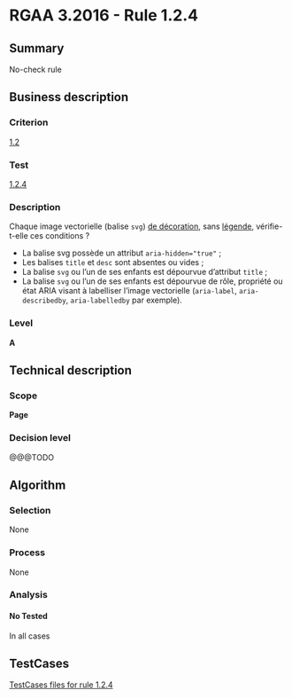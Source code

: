 # RGAA 3.2016 - Rule 1.2.4

## Summary
No-check rule


## Business description

### Criterion
[1.2](http://references.modernisation.gouv.fr/rgaa-accessibilite/2016/criteres.html#crit-1-2)

### Test
[1.2.4](http://references.modernisation.gouv.fr/rgaa-accessibilite/2016/criteres.html#test-1-2-4)

### Description
<div lang="fr">Chaque image vectorielle (balise <code lang="en">svg</code>) <a href="http://references.modernisation.gouv.fr/rgaa-accessibilite/glossaire.html#image-de-dcoration">de d&#xE9;coration</a>, sans <a href="http://references.modernisation.gouv.fr/rgaa-accessibilite/glossaire.html#lgende-dimage">l&#xE9;gende</a>, v&#xE9;rifie-t-elle ces conditions&nbsp;? <ul><li>La balise svg poss&#xE8;de un attribut <code lang="en">aria-hidden="true"</code>&nbsp;;</li> <li>Les balises <code lang="en">title</code> et <code lang="en">desc</code> sont absentes ou vides&nbsp;;</li> <li>La balise <code lang="en">svg</code> ou l&#x2019;un de ses enfants est d&#xE9;pourvue d&#x2019;attribut <code lang="en">title</code>&nbsp;;</li> <li>La balise <code lang="en">svg</code> ou l&#x2019;un de ses enfants est d&#xE9;pourvue de r&#xF4;le, propri&#xE9;t&#xE9; ou &#xE9;tat ARIA visant &#xE0; labelliser l&#x2019;image vectorielle (<code lang="en">aria-label</code>, <code lang="en">aria-describedby</code>, <code lang="en">aria-labelledby</code> par exemple).</li> </ul></div>

### Level
**A**


## Technical description

### Scope
**Page**

### Decision level
@@@TODO


## Algorithm

### Selection
None

### Process
None

### Analysis

#### No Tested
In all cases


##  TestCases

[TestCases files for rule 1.2.4](https://github.com/Asqatasun/Asqatasun/tree/develop/rules/rules-rgaa3.2016/src/test/resources/testcases/rgaa32016/Rgaa32016Rule010204/)


